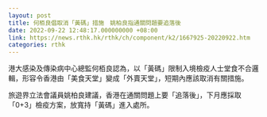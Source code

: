 ```yaml
---
layout: post
title: 何栢良倡取消「黃碼」措施　姚柏良指通關問題要追落後
date: 2022-09-22 12:48:17.000000000 +08:00
link: https://news.rthk.hk/rthk/ch/component/k2/1667925-20220922.htm
categories: rthk
---
```


港大感染及傳染病中心總監何栢良認為，以「黃碼」限制入境檢疫人士堂食不合邏輯，形容令香港由「美食天堂」變成「外賣天堂」，短期內應該取消有關措施。

旅遊界立法會議員姚柏良建議，香港在通關問題上要「追落後」，下月應採取「0+3」檢疫方案，放寬持「黃碼」進入處所。
